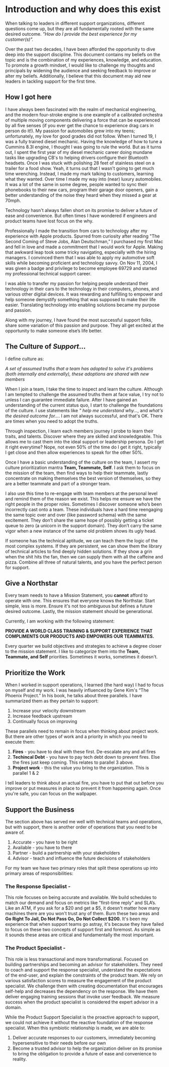 # Introduction and why does this exist 

When talking to leaders in different support organizations, different questions come up, but they are all fundamentally rooted with the same desired outcome. _"How do I provide the best experience for my customer(s)"._

Over the past two decades, I have been afforded the opportunity to dive deep into the support discipline. This document contains my beliefs on the topic and is the combination of my experiences, knowledge, and education. To promote a growth mindset, I would like to challenge my thoughts and principals by widening the audience and seeking feedback to improve or alter my beliefs. Additionally, I believe that this document may aid new leaders in tackling support for the first time. 


## How I got here

I have always been fascinated with the realm of mechanical engineering, and the modern four-stroke engine is one example of a calibrated orchestra of multiple moving components delivering a force that can be experienced by all five senses (if you ever get the chance to experience drag cars in person do it!). My passion for automobiles grew into my teens; unfortunately, my love for good grades did not follow. When I turned 19, I was a fully trained diesel mechanic. Having the knowledge of how to tune a Cummins 8.3l engine, I thought I was going to rule the world. But as it turns out, I spent the first year of my diesel mechanic career doing mundane tasks like upgrading CB's to helping drivers configure their Bluetooth headsets. Once I was stuck with polishing 28 feet of stainless steel on a trailer for a food show. Yeah, it turns out that I wasn't going to get much time wrenching. Instead, I made my mark talking to customers, learning what they wanted. Over time I made my way into (near) luxury automobiles. It was a lot of the same in some degree, people wanted to sync their phonebooks to their new cars, program their garage door openers, gain a better understanding of the noise they heard when they missed a gear at 70mph.  

Technology hasn't always fallen short on its promise to deliver a future of ease and convenience. But often times I have wondered if engineers and product teams have lost focus on the why.

Professionally I made the transition from cars to technology after my experience with Apple products. Spurred from curiosity after reading "The Second Coming of Steve Jobs, Alan Deutschman,” I purchased my first Mac and fell in love and made a commitment that I would work for Apple. Making that awkward leap took some tricky navigating, especially with the hiring managers. I convinced them that I was able to apply my automotive soft skills while becoming proficient and technology savvy. On Nov 11, 2004, I was given a badge and privilege to become employee 69729 and started my professional technical support career.

I was able to transfer my passion for helping people understand their technology in their cars to the technology in their computers, phones, and various other digital devices. It was rewarding and fulfilling to empower and help someone demystify something that was supposed to make their life easier. Translating technology into enabling solutions became my purpose and passion.
    
Along with my journey, I have found the most successful support folks, share some variation of this passion and purpose. They all get excited at the opportunity to make someone else’s life better. 

## The Culture of _Support_...
I define culture as:

_A set of assumed truths that a team has adopted to solve it's problems (both internally and externally), these adoptions are shared with new members_

When I join a team, I take the time to inspect and learn the culture. Although I am tempted to challenge the assumed truths them at face value, I try not to unless I can guarantee immediate failure. After I have gained an understanding of the current status quo, I start to challenge the foundations of the culture. I use statements like _" help me understand why..._, and _what's the desired outcome for..._. I am not always successful, and that's OK. There are times when you need to adopt the truths. 

Through inspection, I learn each members journey I probe to learn their traits, and talents. Discover where they are skilled and knowledgeable. This allows me to cast them into the ideal support or leadership persona. Do I get it right everytime? Nope, not even 50% of the time do I get it right, typically I get close and then allow experiences to speak for the other 50%. 

Once I have a basic understanding of the culture on the team, I assert my culture prioritization mantra **Team, Teammate, Self**. I ask them to focus on the mission of the team, then find ways to help their teammate, lastly concentrate on making themselves the best version of themselves, so they are a better teammate and part of a stronger team. 

I also use this time to re-engage with team members at the personal level and remind them of the reason we exist. This helps me ensure we have the right people in the proper roles. Sometimes I discover someone who’s been incorrectly cast onto a team. These individuals have a hard time reengaging the same topic over and over (like password schema) with the same excitement. They don’t share the same hope of possibly getting a ticket queue to zero (a unicorn in the support domain). They don’t carry the same vigor when a new instance of the same old problem shows its ugly head.

If someone has the technical aptitude, we can teach them the logic of the most complex systems. If they are persistent, we can show them the library of technical articles to find deeply hidden solutions. If they show a grin when the shit hits the fan, then we can supply them with all the caffeine and pizza. Combine all three of natural talents, and you have the perfect person for support.

## Give a Northstar

Every team needs to have a Mission Statement, you  **cannot** afford to operate with one. This ensures that everyone knows the Northstar. Start simple, less is more. Ensure it's not too ambiguous but defines a future desired outcome. Lastly, the mission statement should be generational. 

Currently, I am working with the following statement:

**PROVIDE A WORLD CLASS TRAINING & SUPPORT EXPERIENCE THAT COMPLIMENTS OUR PRODUCTS AND EMPOWERS OUR TEAMMATES.**

Every quarter we build objectives and strategies to achieve a degree closer to the mission statement. I like to categorize them into the **Team, Teammate, and Self** priorities. Sometimes it works, sometimes it doesn't. 

## Prioritize the Work
When I worked in support operations, I learned (the hard way) I had to focus on myself and my work. I was heavily influenced by Gene Kim's “The Phoenix Project.” In his book, he talks about three parallels. I have summarized them as they pertain to support:

1. Increase your velocity downstream
2. Increase feedback upstream
3. Continually focus on improving

These parallels need to remain in focus when thinking about project work. But there are other types of work and a priority in which you need to execute them:

1. **Fires** - you have to deal with these first. De-escalate any and all fires
2. **Techincal Debt** - you have to pay tech debt down to prevent fires. Else the fires just keep coming. This relates to parallel 3 above.
3. **Project work** - this the value you bring to the organization. This is parallel 1 & 2

I tell leaders to think about an actual fire, you have to put that out before you improve or put measures in place to prevent it from happening again. Once you're safe, you can focus on the wallpaper. 

## Support the Business
The section above has served me well with technical teams and operations, but with support, there is another order of operations that you need to be aware of.

1. Accurate - you have to be right 
2. Available - you have to there
3. Partner - build a partnership with your stakeholders
4. Advisor - teach and influence the future decisions of stakeholders

For my team we have two primary roles that split these operations up into primary areas of responsibilities:

### The Response Specialist -
This role focuses on being accurate and available. We build schedules to match our demand and focus on metrics like "first-time reply" and SLA’s. Like an ATM, if you ask for a $20 and get a $5, it doesn't matter how many machines there are you won't trust any of them. Burn these two areas and **Go Right To Jail, Do Not Pass Go, Do Not Collect $200.** It's been my experience that when support teams go astray, it's because they have failed to focus on these two concepts of support first and foremost. As simple as it sounds these areas are critical and fundamentally the most important. 

### The Product Specialist -
This role is less transactional and more transformational. Focused on building partnerships and becoming an advisor for stakeholders. They need to coach and support the response specialist, understand the expectations of the end-user, and explain the constraints of the product team. We rely on various satisfaction scores to measure the engagement of the product specialist. We challenge them with creating documentation that encourages self-help and decreases the dependency on the response. We have them deliver engaging training sessions that invoke user feedback. We measure success when the product specialist is considered the expert advisor in a domain. 

While the Product Support Specialist is the proactive approach to support, we could not achieve it without the reactive foundation of the response specialist. When this symbiotic relationship is made, we are able to:
1. Deliver accurate responses to our customers, immediately becoming hypersensitive to their needs before our own
2. Become a trusted advisor to help the organization deliver on its promise to bring the obligation to provide a future of ease and convenience to reality.